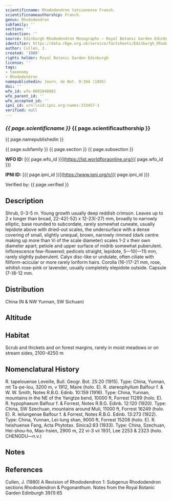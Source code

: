 ```yaml
---
scientificname: Rhododendron tatsienense Franch.
scientificnameauthorship: Franch.
genus: Rhododendron
subfamily: ''
section: ''
subsection: ''
source: Edinburgh Rhododendron Monographs – Royal Botanic Garden Edinburgh
identifier: https://data.rbge.org.uk/service/factsheets/Edinburgh_Rhododendron_Monographs.xhtml
author: Cullen, J.
created: '1980'
rights holder: Royal Botanic Garden Edinburgh
license: ''
tags:
- taxonomy
- Rhododendron
namepublishedin: Journ. de Bot. 9:394 (1895)
doi: ''
wfo_id: wfo-0001048082
wfo_parent_id: ''
wfo_accepted_id: ''
ipni_id: urn:lsid:ipni.org:names:333457-1
verified: null
---
```

### _{{ page.scientificname }}_ {{ page.scientificauthorship }}
 {{ page.namepublishedin }}

{{ page.subfamily }} {{ page.section }} {{ page.subsection }}

**WFO ID:** [{{ page.wfo_id }}](https://list.worldfloraonline.org/{{ page.wfo_id }})

**IPNI ID:** [{{ page.ipni_id }}](https://www.ipni.org/n/{{ page.ipni_id }})

Verified by: {{ page.verified }}



## Description
Shrub, 0-3-5 m. Young growth usually deep reddish crimson. Leaves up to 2 x longer than broad, 22-42(-52) x 12-23(-27) mm, broadly to narrowly elliptic, base rounded to subcordate, rarely somewhat cuneate, usually lepidote above with dried-out scales, the undersurface with a dense covering of small, slightly unequal, brown, narrowly rimmed (dark centre making up more than Vi of the scale diameter) scales 1-2 x their own diameter apart; petiole and upper surface of midrib somewhat puberulent. Inflorescence few-flowered; pedicels straight, lepidote, 5—10(—11) mm, rarely slightly puberulent. Calyx disc-like or undulate, often ciliate with filiform-acicular or more rarely loriform hairs. Corolla (16-)17-21 mm, rose, whitish rose-pink or lavender, usually completely elepidote outside. Capsule (7-)8-12 mm.

## Distribution
China (N & NW Yunnan, SW Sichuan)

## Altitude


## Habitat
Scrub and thickets and on forest margins, rarely in moist meadows or on stream sides, 2100-4250 m

## Nomenclatural History
R. tapelouense Leveille, Bull. Geogr. Bot. 25:20 (1915). Type: China, Yunnan, mt Ta-pe-Iou, 3200 m, v 1912, Maire (holo. E). R. stereophyllum Balfour f. & W. W. Smith, Notes R.B.G. Edinb. 10:159 (1916). Type: China, Yunnan, mountains in the NE of the Yangtze bend, 10000 ft, Forrest 11299 (holo. E). R. hypophaeum Balfour f. & Forrest, Notes R.B.G. Edinb. 12:120 (1920). Type: China, SW Szechuan, mountains around Muli, 11000 ft, Forrest 16249 (holo. E). R. leilungense Balfour f. & Forrest, Notes R.B.G. Edinb. 13:273 (1922). Type: China, Yunnan, Lei-lung shan, 9000 ft, Forrest 15208 (holo. E). R. heishuense Fang, Acta Phytotax. Sinica2:83 (1933). Type: China, Szechuan, Hei-shou-ho, Mao-hsien, 2900 m, 22 vi-3 vii 1931, Lee 2253 & 2323 (holo. CHENGDU—n.v.)
                       
## Notes


## References

Cullen, J. (1980) A Revision of Rhododendron 1: Subgenus Rhododendron sections Rhododendron & Pogonanthum. Notes from the Royal Botanic Garden Edinburgh 39(1):65
